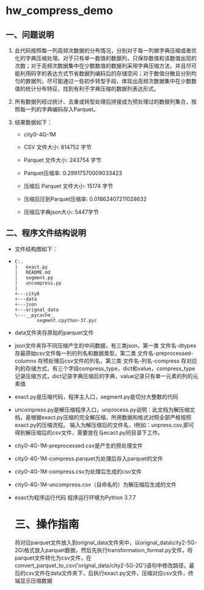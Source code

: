 # hw_compress_demo

## 一、问题说明

1. 此代码按照每一列高频次数据的分布情况，分别对于每一列做字典压缩或者优化的字典压缩处理。对于只有单一数值的数据列，只保存数值和该数值出现的次数；对于高频次数据集中在少数数值的数据列采用字典压缩方法，并且尽可能利用码字的表达方式节省数据列编码后的存储空间；对于数值分散且分别均匀的数据列，尽可能通过一些初步转型手段，体现出高频次数据集中在少数数值的统计分布特征，找到有利于字典压缩的数据列表达形式。

2. 所有数据列经过统计、去重或转型处理后拼接成为预处理过的数据列集合，按照每一列的字典编码存入Parquet。

3. 结果数据如下：
   
   - city0-4G-1M
   
   - CSV 文件大小: 814752 字节
   
   - Parquet 文件大小: 243754 字节
   
   - Parquet压缩率: 0.29917570009033423
   
   - 压缩后 Parquet 文件大小: 15174 字节
   
   - 压缩后压到Parquet压缩率: 0.01862407211028632
   
   - 压缩后字典json大小: 5447字节

## 二、程序文件结构说明

- 文件结构图如下：

- ```
  C:.
  |   exact.py
  |   README.md
  |   segment.py
  |   uncompress.py
  |
  +---city0
  +---data
  +---json
  +---orignal_data
  \---__pycache__
          segment.cpython-37.pyc
  ```

- data文件夹存原始的parquet文件

- json文件夹存不同压缩产生的中间数据，有三类json，第一类 文件名-dtypes 存最原始csv文件每一列的列名和数据类型，第二类 文件名-preprocessed-columns 存预处理后csv文件的列名，第三类 文件名-列名-compress 存对应列的存储方式，有三个字段compress_type，dict和value，compress_type记录压缩方式，dict记录字典压缩后的字典，value记录只有单一元素的列的元素值

- exact.py是压缩代码，程序主入口，segment.py是切分大整数的代码

- uncompress.py是解压缩程序入口，unprocess.py说明：此文档为解压缩文档，是根据exact.py压缩的完全解压缩，所用数据和格式对照全部严格按照exact.py的压缩流程。
  输入为解压缩后的文件名，l例如：unpress.csv,即可得到解压缩后的csv文件，需要放在与ecact.py同目录下工作。

- city0-4G-1M-preprocessed.csv是产生的预处理文件

- city0-4G-1M-compress.parquet为处理后存入parquet的文件

- city0-4G-1M-compress.csv为处理后生成的csv文件

- city0-4G-1M-uncompress.csv（自命名的）为解压缩后生成的文件

- exact为程序运行代码 程序运行环境为Python 3.7.7
  
  # 三、操作指南
  
  将对应parquet文件放入到orignal_data文件夹中，以orignal_data\city2-5G-2G\格式放入parquet数据，然后先执行transformation_format.py文件，将parquet文件转化为csv文件，在convert_parquet_to_csv('orignal_data/city2-5G-2G')语句中修改路径，最后的csv文件在data文件夹下，后执行exact.py文件，压缩对应csv文件，终端显示压缩数据
